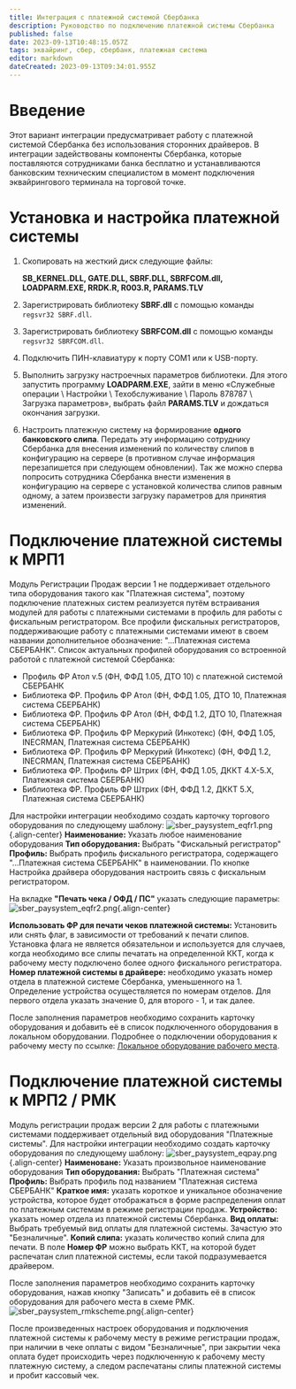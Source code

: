 ```yaml
---
title: Интеграция с платежной системой Сбербанка
description: Руководство по подключению платежной системы Сбербанка
published: false
date: 2023-09-13T10:48:15.057Z
tags: эквайринг, сбер, сбербанк, платежная система
editor: markdown
dateCreated: 2023-09-13T09:34:01.955Z
---
```


# Введение
Этот вариант интеграции предусматривает работу с платежной системой Сбербанка без использования сторонних драйверов. В интеграции задействованы компоненты Сбербанка, которые поставляются сотрудниками банка бесплатно и устанавливаются банковским техническим специалистом в момент подключения эквайрингового терминала на торговой точке.

# Установка и настройка платежной системы

1.  Скопировать на жесткий диск следующие файлы:

    **SB_KERNEL.DLL, GATE.DLL, SBRF.DLL, SBRFCOM.dll, LOADPARM.EXE, RRDK.R, R003.R, PARAMS.TLV**

2.  Зарегистрировать библиотеку **SBRF.dll** с помощью команды `regsvr32 SBRF.dll`.
3.  Зарегистрировать библиотеку **SBRFCOM.dll** с помощью команды `regsvr32 SBRFCOM.dll`.
4.  Подключить ПИН-клавиатуру к порту СОМ1 или к USB-порту.
5.  Выполнить загрузку настроечных параметров библиотеки. Для этого запустить программу **LOADPARM.EXE**, зайти в меню «Служебные операции \\ Настройки \\ Техобслуживание \\ Пароль 878787 \\ Загрузка параметров», выбрать файл **PARAMS.TLV** и дождаться окончания загрузки.
6.  Настроить платежную систему на формирование **одного банковского слипа**. Передать эту информацию сотруднику Сбербанка для внесения изменений по количеству слипов в конфигурацию на сервере (в противном случае информация перезапишется при следующем обновлении). Так же можно сперва попросить сотрудника Сбербанка внести изменения в конфигурацию на сервере с установкой количества слипов равным одному, а затем произвести загрузку параметров для принятия изменений.

# Подключение платежной системы к МРП1
Модуль Регистрации Продаж версии 1 не поддерживает отдельного типа оборудования такого как "Платежная система", поэтому подключение платежных систем реализуется путём встраивания модулей для работы с платежными системами в профиль для работы с фискальным регистратором.
Все профили фискальных регистраторов, поддерживающие работу с платежными системами имеют в своем названии дополнительное обозначение: "...Платежная система СБЕРБАНК".
Список актуальных профилей оборудования со встроенной работой с платежной системой Сбербанка:

- Профиль ФР Атол v.5 (ФН, ФФД 1.05, ДТО 10) с платежной системой СБЕРБАНК
- Библиотека ФР. Профиль ФР Атол (ФН, ФФД 1.05, ДТО 10, Платежная система СБЕРБАНК)
- Библиотека ФР. Профиль ФР Атол (ФН, ФФД 1.2, ДТО 10, Платежная система СБЕРБАНК)
- Библиотека ФР. Профиль ФР Меркурий (Инкотекс) (ФН, ФФД 1.05, INECRMAN, Платежная система СБЕРБАНК)
- Библиотека ФР. Профиль ФР Меркурий (Инкотекс) (ФН, ФФД 1.2, INECRMAN, Платежная система СБЕРБАНК)
- Библиотека ФР. Профиль ФР Штрих (ФН, ФФД 1.05, ДККТ 4.Х-5.Х, Платежная система СБЕРБАНК)
- Библиотека ФР. Профиль ФР Штрих (ФН, ФФД 1.2, ДККТ 5.Х, Платежная система СБЕРБАНК)

Для настройки интеграции необходимо создать карточку торгового оборудования по следующему шаблону:
![sber_paysystem_eqfr1.png](/images/integrations/paysystem-sber/sber_paysystem_eqfr1.png){.align-center}
**Наименование:** Указать любое наименование оборудования
**Тип оборудования:** Выбрать "Фискальный регистратор"
**Профиль:** Выбрать профиль фискального регистратора, содержащего "...Платежная система СБЕРБАНК" в наименовании.
По кнопке Настройка драйвера оборудования настроить связь с фискальным регистратором.

На вкладке **"Печать чека / ОФД / ПС"** указать следующие параметры:
![sber_paysystem_eqfr2.png](/images/integrations/paysystem-sber/sber_paysystem_eqfr2.png){.align-center}

**Использовать ФР для печати чеков платежной системы:** Установить или снять флаг, в зависимости от требований к печати слипов. Установка флага не является обязательнои и используется для случаев, когда необходимо все слипы печатать на определенной ККТ, когда к рабочему месту подключено более одного фискального регистратора.
**Номер платежной системы в драйвере:** необходимо указать номер отдела в платежной системе Сбербанка, уменьшенного на 1. Определение устройства осуществляется по номерам отделов. Для первого отдела указать значение 0, для второго - 1, и так далее.

После заполнения параметров необходимо сохранить карточку оборудования и добавить её в список подключенного оборудования в локальном оборудовании. Подробнее о подключении оборудования к рабочему месту по ссылке: [Локальное оборудование рабочего места](/docs/quick-start/local-devices#локальное-оборудование-рабочего-места).

# Подключение платежной системы к МРП2 / РМК

Модуль регистрации продаж версии 2 для работы с платежными системами поддерживает отдельный вид оборудования "Платежные системы".
Для настройки интеграции необходимо создать карточку оборудования по следующему шаблону:
![sber_paysystem_eqpay.png](/images/integrations/paysystem-sber/sber_paysystem_eqpay.png){.align-center}
**Наименоване:** Указать произвольное наименование оборудования
**Тип оборудования:** Выбрать "Платежная система"
**Профиль:** Выбрать профиль под названием "Платежная система СБЕРБАНК"
**Краткое имя:** указать короткое и уникальное обозначение устройства, которое будет отображаться в форме распределения оплат по платежным системам в режиме регистрации продаж.
**Устройство:** указать номер отдела из платежной системы Сбербанка.
**Вид оплаты:** Выбрать требуемый вид оплаты для платежной системы. Зачастую это "Безналичные".
**Копий слипа:** указать количество копий слипа для печати.
В поле **Номер ФР** можно выбрать ККТ, на которой будет распечатан слип платежной системы, если такой подразумевается драйвером.

После заполнения параметров необходимо сохранить карточку оборудования, нажав кнопку "Записать" и добавить её в список оборудования для рабочего места в схеме РМК.
![sber_paysystem_rmkscheme.png](/images/integrations/paysystem-sber/sber_paysystem_rmkscheme.png){.align-center}

После произведенных настроек оборудования и подключения платежной системы к рабочему месту в режиме регистрации продаж, при наличии в чеке оплаты с видом "Безналичные", при закрытии чека оплата будет происходить через подключенную к рабочему месту платежную систему, а следом распечатаны слипы платежной системы и пробит кассовый чек.